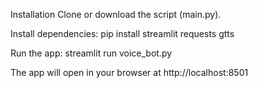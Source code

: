 Installation
Clone or download the script (main.py).

Install dependencies:
pip install streamlit requests gtts

Run the app:
streamlit run voice_bot.py

The app will open in your browser at http://localhost:8501

